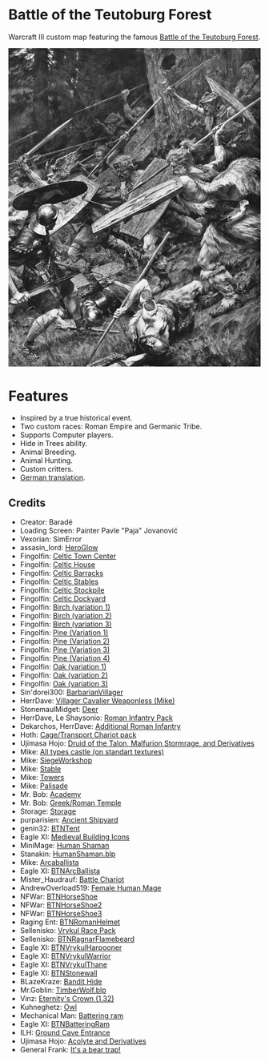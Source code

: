 # Battle of the Teutoburg Forest

Warcraft III custom map featuring the famous [Battle of the Teutoburg Forest](https://en.wikipedia.org/wiki/Battle_of_the_Teutoburg_Forest).

![Furor Teutonicus by Paja Jovanović, 1899](LoadingScreen.jpg "Furor Teutonicus by Paja Jovanović, 1899")

# Features

* Inspired by a true historical event.
* Two custom races: Roman Empire and Germanic Tribe.
* Supports Computer players.
* Hide in Trees ability.
* Animal Breeding.
* Animal Hunting.
* Custom critters.
* [German translation](./the-battle-of-the-teutoburg-forest.w3x/_Locales/deDE.w3mod/war3map.wts).

## Credits

* Creator: Baradé
* Loading Screen: Painter Pavle "Paja" Jovanović
* Vexorian: SimError
* assasin_lord: [HeroGlow](https://www.hiveworkshop.com/threads/heroglow.129462/)
* Fingolfin: [Celtic Town Center](https://www.hiveworkshop.com/threads/celtic-town-center.287546/)
* Fingolfin: [Celtic House](https://www.hiveworkshop.com/threads/celtic-house.287534/)
* Fingolfin: [Celtic Barracks](https://www.hiveworkshop.com/threads/celtic-barracks.287513/)
* Fingolfin: [Celtic Stables](https://www.hiveworkshop.com/threads/celtic-stables.287929/)
* Fingolfin: [Celtic Stockpile](https://www.hiveworkshop.com/threads/celtic-stockpile.289351/)
* Fingolfin: [Celtic Dockyard](https://www.hiveworkshop.com/threads/celtic-dockyard.289350/)
* Fingolfin: [Birch (variation 1)](https://www.hiveworkshop.com/threads/birch-variation-1.255312/)
* Fingolfin: [Birch (variation 2)](https://www.hiveworkshop.com/threads/birch-variation-2.255313/)
* Fingolfin: [Birch (variation 3)](https://www.hiveworkshop.com/threads/birch-variation-3.255315/)
* Fingolfin: [Pine (Variation 1)](https://www.hiveworkshop.com/threads/pine-variation-1.246873/)
* Fingolfin: [Pine (Variation 2)](https://www.hiveworkshop.com/threads/pine-variation-2.246874/)
* Fingolfin: [Pine (Variation 3)](https://www.hiveworkshop.com/threads/pine-variation-3.246875/)
* Fingolfin: [Pine (Variation 4)](https://www.hiveworkshop.com/threads/pine-variation-4.246876/)
* Fingolfin: [Oak (variation 1)](https://www.hiveworkshop.com/threads/oak-variation-1.255316/)
* Fingolfin: [Oak (variation 2)](https://www.hiveworkshop.com/threads/oak-variation-2.255317/)
* Fingolfin: [Oak (variation 3)](https://www.hiveworkshop.com/threads/oak-variation-3.255318/)
* Sin'dorei300: [BarbarianVillager](https://www.hiveworkshop.com/threads/barbarianvillager.222263/)
* HerrDave: [Villager Cavalier Weaponless (Mike)](https://www.hiveworkshop.com/threads/villager-cavalier-weaponless-mike.276643/)
* StonemaulMidget: [Deer](https://www.hiveworkshop.com/threads/deer.335078/)
* HerrDave, Le Shaysonio: [Roman Infantry Pack](https://www.hiveworkshop.com/threads/roman-infantry-pack.337048/)
* Dekarchos, HerrDave: [Additional Roman Infantry](https://www.hiveworkshop.com/threads/additional-roman-infantry.357562/)
* Hoth: [Cage/Transport Chariot pack](https://www.hiveworkshop.com/threads/cage-transport-chariot-pack.331837/)
* Ujimasa Hojo: [Druid of the Talon, Malfurion Stormrage, and Derivatives](https://www.hiveworkshop.com/threads/druid-of-the-talon-malfurion-stormrage-and-derivatives.274058/)
* Mike: [All types castle (on standart textures)](https://www.hiveworkshop.com/threads/all-types-castle-on-standart-textures.273222/)
* Mike: [SiegeWorkshop](https://www.hiveworkshop.com/threads/siegeworkshop.244863/)
* Mike: [Stable](https://www.hiveworkshop.com/threads/stable.241035/)
* Mike: [Towers](https://www.hiveworkshop.com/threads/towers.273887/)
* Mike: [Palisade](https://www.hiveworkshop.com/threads/palisade.286709/)
* Mr. Bob: [Academy](https://www.hiveworkshop.com/threads/academy.156115/)
* Mr. Bob: [Greek/Roman Temple](https://www.hiveworkshop.com/threads/greek-roman-temple.107960/)
* Storage: [Storage](https://www.hiveworkshop.com/threads/storage.274516/)
* purparisien: [Ancient Shipyard](https://www.hiveworkshop.com/threads/ancient-shipyard.321677/)
* genin32: [BTNTent](https://www.hiveworkshop.com/threads/btntent.251632/)
* Eagle XI: [Medieval Building Icons](https://www.hiveworkshop.com/threads/medieval-building-icons.275805/)
* MiniMage: [Human Shaman](https://www.hiveworkshop.com/threads/human-shaman.300046/)
* Stanakin: [HumanShaman.blp](https://www.hiveworkshop.com/threads/humanshaman-blp.144004/)
* Mike: [Arcaballista](https://www.hiveworkshop.com/threads/arcaballista.264867/)
* Eagle XI: [BTNArcBallista](https://www.hiveworkshop.com/threads/btnarcballista.271487/)
* Mister_Haudrauf: [Battle Chariot](https://www.hiveworkshop.com/threads/battle-chariot.292219/)
* AndrewOverload519: [Female Human Mage](https://www.hiveworkshop.com/threads/female-human-mage.231160/)
* NFWar: [BTNHorseShoe](https://www.hiveworkshop.com/threads/btnhorseshoe.202888/)
* NFWar: [BTNHorseShoe2](https://www.hiveworkshop.com/threads/btnhorseshoe2.202889/)
* NFWar: [BTNHorseShoe3](https://www.hiveworkshop.com/threads/btnhorseshoe3.202890/)
* Raging Ent: [BTNRomanHelmet](https://www.hiveworkshop.com/threads/btnromanhelmet.188728/)
* Sellenisko: [Vrykul Race Pack](https://www.hiveworkshop.com/threads/vrykul-race-pack.241083/)
* Sellenisko: [BTNRagnarFlamebeard](https://www.hiveworkshop.com/threads/btnragnarflamebeard.249810/)
* Eagle XI: [BTNVrykulHarpooner](https://www.hiveworkshop.com/threads/btnvrykulharpooner.272397/)
* Eagle XI: [BTNVrykulWarrior](https://www.hiveworkshop.com/threads/btnvrykulwarrior.272396/)
* Eagle XI: [BTNVrykulThane](https://www.hiveworkshop.com/threads/btnvrykulthane.272400/)
* Eagle XI: [BTNStonewall](https://www.hiveworkshop.com/threads/btnstonewall.275743/)
* BLazeKraze: [Bandit Hide](https://www.hiveworkshop.com/threads/bandit-hide.289286/)
* Mr.Goblin: [TimberWolf.blp](https://www.hiveworkshop.com/threads/timberwolf-blp.96133/)
* Vinz: [Eternity's Crown (1.32)](https://www.hiveworkshop.com/threads/eternitys-crown-1-32.334147/)
* Kuhneghetz: [Owl](https://www.hiveworkshop.com/threads/owl.50308/)
* Mechanical Man: [Battering ram](https://www.hiveworkshop.com/threads/battering-ram.50758/)
* Eagle XI: [BTNBatteringRam](https://www.hiveworkshop.com/threads/btnbatteringram.271777/)
* ILH: [Ground Cave Entrance](https://www.hiveworkshop.com/threads/ground-cave-entrance.355173/)
* Ujimasa Hojo: [Acolyte and Derivatives](https://www.hiveworkshop.com/threads/acolyte-and-derivatives.310836/)
* General Frank: [It's a bear trap!](https://www.hiveworkshop.com/threads/its-a-bear-trap.231801/)

